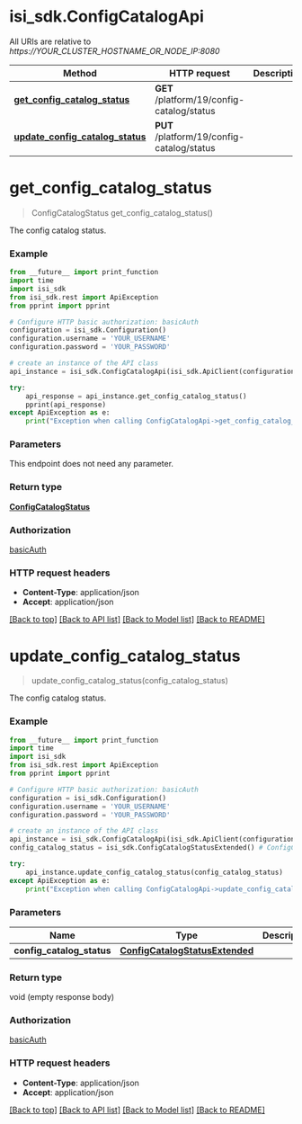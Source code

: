 # isi_sdk.ConfigCatalogApi

All URIs are relative to *https://YOUR_CLUSTER_HOSTNAME_OR_NODE_IP:8080*

Method | HTTP request | Description
------------- | ------------- | -------------
[**get_config_catalog_status**](ConfigCatalogApi.md#get_config_catalog_status) | **GET** /platform/19/config-catalog/status | 
[**update_config_catalog_status**](ConfigCatalogApi.md#update_config_catalog_status) | **PUT** /platform/19/config-catalog/status | 


# **get_config_catalog_status**
> ConfigCatalogStatus get_config_catalog_status()



The config catalog status.

### Example
```python
from __future__ import print_function
import time
import isi_sdk
from isi_sdk.rest import ApiException
from pprint import pprint

# Configure HTTP basic authorization: basicAuth
configuration = isi_sdk.Configuration()
configuration.username = 'YOUR_USERNAME'
configuration.password = 'YOUR_PASSWORD'

# create an instance of the API class
api_instance = isi_sdk.ConfigCatalogApi(isi_sdk.ApiClient(configuration))

try:
    api_response = api_instance.get_config_catalog_status()
    pprint(api_response)
except ApiException as e:
    print("Exception when calling ConfigCatalogApi->get_config_catalog_status: %s\n" % e)
```

### Parameters
This endpoint does not need any parameter.

### Return type

[**ConfigCatalogStatus**](ConfigCatalogStatus.md)

### Authorization

[basicAuth](../README.md#basicAuth)

### HTTP request headers

 - **Content-Type**: application/json
 - **Accept**: application/json

[[Back to top]](#) [[Back to API list]](../README.md#documentation-for-api-endpoints) [[Back to Model list]](../README.md#documentation-for-models) [[Back to README]](../README.md)

# **update_config_catalog_status**
> update_config_catalog_status(config_catalog_status)



The config catalog status.

### Example
```python
from __future__ import print_function
import time
import isi_sdk
from isi_sdk.rest import ApiException
from pprint import pprint

# Configure HTTP basic authorization: basicAuth
configuration = isi_sdk.Configuration()
configuration.username = 'YOUR_USERNAME'
configuration.password = 'YOUR_PASSWORD'

# create an instance of the API class
api_instance = isi_sdk.ConfigCatalogApi(isi_sdk.ApiClient(configuration))
config_catalog_status = isi_sdk.ConfigCatalogStatusExtended() # ConfigCatalogStatusExtended | 

try:
    api_instance.update_config_catalog_status(config_catalog_status)
except ApiException as e:
    print("Exception when calling ConfigCatalogApi->update_config_catalog_status: %s\n" % e)
```

### Parameters

Name | Type | Description  | Notes
------------- | ------------- | ------------- | -------------
 **config_catalog_status** | [**ConfigCatalogStatusExtended**](ConfigCatalogStatusExtended.md)|  | 

### Return type

void (empty response body)

### Authorization

[basicAuth](../README.md#basicAuth)

### HTTP request headers

 - **Content-Type**: application/json
 - **Accept**: application/json

[[Back to top]](#) [[Back to API list]](../README.md#documentation-for-api-endpoints) [[Back to Model list]](../README.md#documentation-for-models) [[Back to README]](../README.md)

